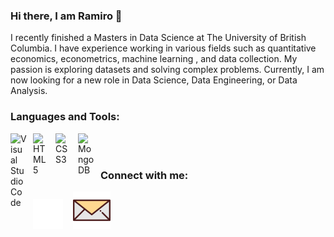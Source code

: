 ### Hi there, I am Ramiro 👋

I recently finished a Masters in Data Science at The University of British Columbia. I have experience working in various fields such as quantitative economics, econometrics, machine learning , and data collection. My passion is exploring datasets and solving complex problems. Currently, I am now looking for a new role in Data Science, Data Engineering, or Data Analysis. 


### Languages and Tools:

<img align="left" alt="Visual Studio Code" width="26px" src="https://cdn.jsdelivr.net/gh/devicons/devicon/icons//python/python-original.svg" style="padding-right:10px;" />
<img align="left" alt="HTML5" width="26px" src="https://cdn.jsdelivr.net/gh/devicons/devicon/icons/r/r-original.svg" style="padding-right:10px;" />
<img align="left" alt="CSS3" width="26px" src="https://cdn.jsdelivr.net/gh/devicons/devicon/icons/postgresql/postgresql-original.svg" style="padding-right:10px;" />
<img align="left" alt="MongoDB" width="26px" src="https://cdn.jsdelivr.net/gh/devicons/devicon/icons/mongodb/mongodb-original.svg" style="padding-right:10px;" />

<br />
<br />

### Connect with me:

[![website](./img/linkedin-dark.svg)](https://www.linkedin.com/in/ramiro-francisco-mejia/)
&nbsp;&nbsp;
[![website](./img/mail5.svg)](mailto:ramiromejiap@gmail.com)




<!--
**RamiroMejia/RamiroMejia** is a ✨ _special_ ✨ repository because its `README.md` (this file) appears on your GitHub profile.

Here are some ideas to get you started:


-->
